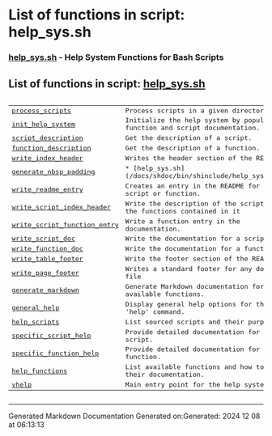 # List of functions in script: help_sys.sh

### [help_sys.sh](/docs/shdoc/bin/shinclude/scripts/help_sys.sh.md) - Help System Functions for Bash Scripts

## List of functions in script: [help_sys.sh](/docs/shdoc/bin/shinclude/scripts/help_sys.sh.md)

<pre><table>
<tr><td><a href="/docs/shdoc/bin/shinclude/functions/process_scripts.md">process_scripts</a></td><td>Process scripts in a given directory.</td></tr>
<tr><td><a href="/docs/shdoc/bin/shinclude/functions/init_help_system.md">init_help_system</a></td><td>Initialize the help system by populating function and script documentation.</td></tr>
<tr><td><a href="/docs/shdoc/bin/shinclude/functions/script_description.md">script_description</a></td><td>Get the description of a script.</td></tr>
<tr><td><a href="/docs/shdoc/bin/shinclude/functions/function_description.md">function_description</a></td><td>Get the description of a function.</td></tr>
<tr><td><a href="/docs/shdoc/bin/shinclude/functions/write_index_header.md">write_index_header</a></td><td>Writes the header section of the README.</td></tr>
<tr><td><a href="/docs/shdoc/bin/shinclude/functions/generate_nbsp_padding.md">generate_nbsp_padding</a></td><td>* [help_sys.sh](/docs/shdoc/bin/shinclude/help_sys_sh.md)</td></tr>
<tr><td><a href="/docs/shdoc/bin/shinclude/functions/write_readme_entry.md">write_readme_entry</a></td><td>Creates an entry in the README for a script or function.</td></tr>
<tr><td><a href="/docs/shdoc/bin/shinclude/functions/write_script_index_header.md">write_script_index_header</a></td><td>Write the description of the script and the functions contained in it</td></tr>
<tr><td><a href="/docs/shdoc/bin/shinclude/functions/write_script_function_entry.md">write_script_function_entry</a></td><td>Write a function entry in the documentation.</td></tr>
<tr><td><a href="/docs/shdoc/bin/shinclude/functions/write_script_doc.md">write_script_doc</a></td><td>Write the documentation for a script.</td></tr>
<tr><td><a href="/docs/shdoc/bin/shinclude/functions/write_function_doc.md">write_function_doc</a></td><td>Write the documentation for a function.</td></tr>
<tr><td><a href="/docs/shdoc/bin/shinclude/functions/write_table_footer.md">write_table_footer</a></td><td>Write the footer section of the README.</td></tr>
<tr><td><a href="/docs/shdoc/bin/shinclude/functions/write_page_footer.md">write_page_footer</a></td><td>Writes a standard footer for any document file</td></tr>
<tr><td><a href="/docs/shdoc/bin/shinclude/functions/generate_markdown.md">generate_markdown</a></td><td>Generate Markdown documentation for all available functions.</td></tr>
<tr><td><a href="/docs/shdoc/bin/shinclude/functions/general_help.md">general_help</a></td><td>Display general help options for the 'help' command.</td></tr>
<tr><td><a href="/docs/shdoc/bin/shinclude/functions/help_scripts.md">help_scripts</a></td><td>List sourced scripts and their purpose.</td></tr>
<tr><td><a href="/docs/shdoc/bin/shinclude/functions/specific_script_help.md">specific_script_help</a></td><td>Provide detailed documentation for a given script.</td></tr>
<tr><td><a href="/docs/shdoc/bin/shinclude/functions/specific_function_help.md">specific_function_help</a></td><td>Provide detailed documentation for a given function.</td></tr>
<tr><td><a href="/docs/shdoc/bin/shinclude/functions/help_functions.md">help_functions</a></td><td>List available functions and how to get their documentation.</td></tr>
<tr><td><a href="/docs/shdoc/bin/shinclude/functions/vhelp.md">vhelp</a></td><td>Main entry point for the help system.</td></tr>
</table></pre>

---
Generated Markdown Documentation
Generated on:Generated: 2024 12 08 at 06:13:13
